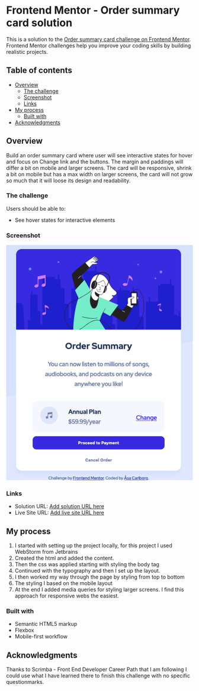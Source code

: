 # Frontend Mentor - Order summary card solution

This is a solution to the [Order summary card challenge on Frontend Mentor](https://www.frontendmentor.io/challenges/order-summary-component-QlPmajDUj). Frontend Mentor challenges help you improve your coding skills by building realistic projects. 

## Table of contents

- [Overview](#overview)
  - [The challenge](#the-challenge)
  - [Screenshot](#screenshot)
  - [Links](#links)
- [My process](#my-process)
  - [Built with](#built-with)
- [Acknowledgments](#acknowledgments)


## Overview
Build an order summary card where user will see interactive states for hover and focus on Change link and the buttons.
The margin and paddings will differ a bit on mobile and larger screens.
The card will be responsive, shrink a bit on mobile but has a max width on larger screens, the card will not grow so much that it will loose its design and readability.

### The challenge

Users should be able to:

- See hover states for interactive elements

### Screenshot

![](./images/screenshot1.png)


### Links

- Solution URL: [Add solution URL here](https://your-solution-url.com)
- Live Site URL: [Add live site URL here](https://your-live-site-url.com)

## My process
1. I started with setting up the project locally, for this project I used WebStorm from Jetbrains
2. Created the html and added the content.
3. Then the css was applied starting with styling the body tag
4. Continued with the typography and then I set up the layout.
5. I then worked my way through the page by styling from top to bottom
6. The styling I based on the mobile layout
7. At the end I added media queries for styling larger screens. I find this approach for responsive webs the easiest.


### Built with

- Semantic HTML5 markup
- Flexbox
- Mobile-first workflow



## Acknowledgments

Thanks to Scrimba - Front End Developer Career Path that I am following I could use what I have learned there to finish this challenge with no specific questionmarks.
